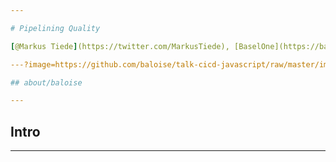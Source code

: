 ```yaml
---

# Pipelining Quality

[@Markus Tiede](https://twitter.com/MarkusTiede), [BaselOne](https://baselone.ch) - 16.10.2018

---?image=https://github.com/baloise/talk-cicd-javascript/raw/master/img/baloise-park.jpg&size=contain

## about/baloise

---
```


## Intro

---
